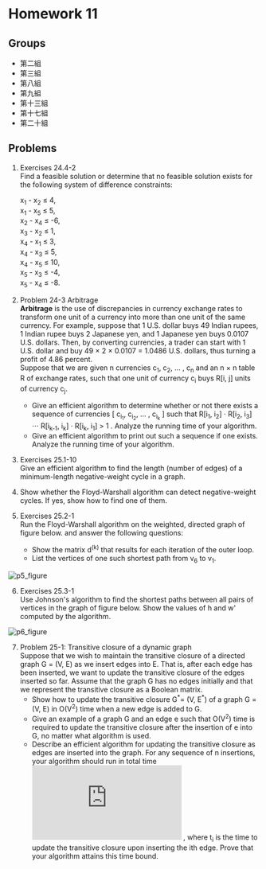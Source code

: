 # Homework 11

## Groups

- 第二組
- 第三組
- 第八組
- 第九組
- 第十三組
- 第十七組
- 第二十組

## Problems

1. Exercises 24.4-2<br>
Find a feasible solution or determine that no feasible solution exists for the following system of difference constraints:

    x<sub>1</sub> - x<sub>2</sub> ≤ 4,<br>
    x<sub>1</sub> - x<sub>5</sub> ≤ 5,<br>
    x<sub>2</sub> - x<sub>4</sub> ≤ -6,<br>
    x<sub>3</sub> - x<sub>2</sub> ≤ 1,<br>
    x<sub>4</sub> - x<sub>1</sub> ≤ 3,<br>
    x<sub>4</sub> - x<sub>3</sub> ≤ 5,<br>
    x<sub>4</sub> - x<sub>5</sub> ≤ 10,<br>
    x<sub>5</sub> - x<sub>3</sub> ≤ -4,<br>
    x<sub>5</sub> - x<sub>4</sub> ≤ -8.

2. Problem 24-3 Arbitrage<br>
**Arbitrage** is the use of discrepancies in currency exchange rates to transform one unit of a currency into more than one unit of the same currency. For example, suppose that 1 U.S. dollar buys 49 Indian rupees, 1 Indian rupee buys 2 Japanese yen, and 1 Japanese yen buys 0.0107 U.S. dollars. Then, by converting currencies, a trader can start with 1 U.S. dollar and buy 49 × 2 × 0.0107 = 1.0486 U.S. dollars, thus turning a profit of 4.86 percent.<br>
Suppose that we are given n currencies c<sub>1</sub>, c<sub>2</sub>, … , c<sub>n</sub> and an n × n table R of exchange rates, such that one unit of currency c<sub>i</sub> buys R[i, j] units of currency c<sub>j</sub>.
    - Give an efficient algorithm to determine whether or not there exists a sequence of currencies [ c<sub>i<sub>1</sub></sub>, c<sub>i<sub>2</sub></sub>, … , c<sub>i<sub>k</sub></sub> ] such that
R[i<sub>1</sub>, i<sub>2</sub>] ⋅ R[i<sub>2</sub>, i<sub>3</sub>] ⋅⋅⋅ R[i<sub>k-1</sub>, i<sub>k</sub>] ⋅ R[i<sub>k</sub>, i<sub>1</sub>] > 1 .
Analyze the running time of your algorithm.
    - Give an efficient algorithm to print out such a sequence if one exists. Analyze the running time of your algorithm.

3. Exercises 25.1-10<br>
Give an efficient algorithm to find the length (number of edges) of a minimum-length negative-weight cycle in a graph.

4. Show whether the Floyd-Warshall algorithm can detect negative-weight cycles. If yes, show how to find one of them.

5. Exercises 25.2-1<br>
Run the Floyd-Warshall algorithm on the weighted, directed graph of figure below. and answer the following questions:
    - Show the matrix d<sup>(k)</sup> that results for each iteration of the outer loop.
    - List the vertices of one such shortest path from v<sub>6</sub> to v<sub>1</sub>.

![p5_figure](https://i.imgur.com/R3Mx8lq.png)

6. Exercises 25.3-1<br>
Use Johnson's algorithm to find the shortest paths between all pairs of vertices in the graph of figure below. Show the values of h and w' computed by the algorithm.

![p6_figure](https://i.imgur.com/R3Mx8lq.png)

7. Problem 25-1: Transitive closure of a dynamic graph<br>
Suppose that we wish to maintain the transitive closure of a directed graph G = (V, E) as we insert edges into E. That is, after each edge has been inserted, we want to update the transitive closure of the edges inserted so far. Assume that the graph G has no edges initially and that we represent the transitive closure as a Boolean matrix.
    - Show how to update the transitive closure G<sup>\*</sup>= (V, E<sup>\*</sup>) of a graph G = (V, E) in O(V<sup>2</sup>) time when a new edge is added to G.
    - Give an example of a graph G and an edge e such that O(V<sup>2</sup>) time is required to update the transitive closure after the insertion of e into G, no matter what algorithm is used.
    - Describe an efficient algorithm for updating the transitive closure as edges are inserted into the graph. For any sequence of n insertions, your algorithm should run in total time ![sum(t_i)=O(V^3)](http://latex.codecogs.com/gif.latex?%5CSigma_%7Bi%3D1%7D%5Ent_i%3DO%28V%5E3%29) , where t<sub>i</sub> is the time to update the transitive closure upon inserting the ith edge. Prove that your algorithm attains this time bound. 

